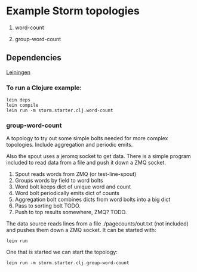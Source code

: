 # Example Storm topologies

1. word-count 

2. group-word-count

## Dependencies

[Leiningen](https://github.com/technomancy/leiningen)

### To run a Clojure example:

```
lein deps
lein compile
lein run -m storm.starter.clj.word-count
```

### group-word-count

A topology to try out some simple bolts needed for more complex
topologies. Include aggregation and periodic emits.

Also the spout uses a jeromq socket to get data. There is a 
simple program included to read data from a file and push
it down a ZMQ socket.

1. Spout reads words from ZMQ (or test-line-spout)
2. Groups words by field to word bolts 
3. Word bolt keeps dict of unique word and count
4. Word bolt periodically emits dict of counts
5. Aggregation bolt combines dicts from word bolts into a big dict
6. Pass to sorting bolt TODO.
7. Push to top results somewhere, ZMQ? TODO.

The data source reads lines from a file ./pagecounts/out.txt (not included)
and pushes them down a ZMQ socket. It can be started with:

```
lein run
```

One that is started we can start the topology:

```
lein run -m storm.starter.clj.group-word-count
```
